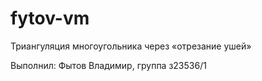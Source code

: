 # fytov-vm
Триангуляция многоугольника через «отрезание ушей»

Выполнил: Фытов Владимир, группа з23536/1
